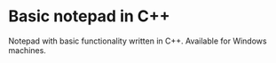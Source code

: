 # Basic notepad in C++
Notepad with basic functionality written in C++. Available for Windows machines.